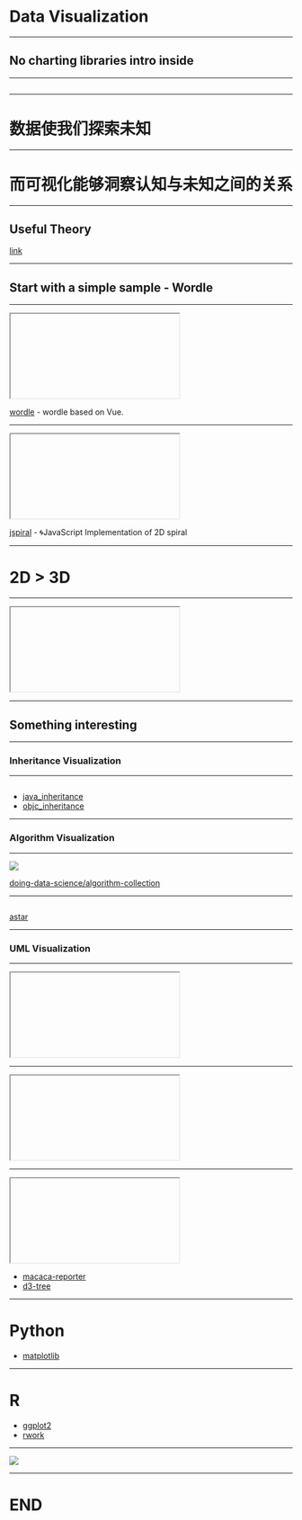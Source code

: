 # Data Visualization

- - -

## No charting libraries intro inside

- - -

<img data-src="https://wx1.sinaimg.cn/large/6d308bd9gy1fn4u7o5xd1j205k05k0si.jpg" style="width: 260px;" />

- - -

# 数据使我们探索未知

- - -

# 而可视化能够洞察认知与未知之间的关系

- - -

## Useful Theory

[link](https://antv.alipay.com/zh-cn/vis/index.html)

- - -

## Start with a simple sample - Wordle

- - -

<iframe data-src="https://xudafeng.github.io/wordle"></iframe>

[wordle](https://github.com/xudafeng/wordle) - wordle based on Vue.

- - -

<iframe data-src="https://xudafeng.github.io/jspiral"></iframe>

[jspiral](https://github.com/xudafeng/jspiral) - 🌀JavaScript Implementation of 2D spiral

- - -

# 2D > 3D

- - -

<iframe data-src="https://xudafeng.github.io/wordle/3d"></iframe>

- - -

## Something interesting

- - -

### Inheritance Visualization

- - -

<img data-src="https://ww2.sinaimg.cn/large/6d308bd9gw1f0c1u7y1tbj21eq12ctt0.jpg" style="width: 600px" />

- [java_inheritance](https://github.com/doing-data-science/java_inheritance)
- [objc_inheritance](https://github.com/doing-data-science/objc_inheritance)

- - -

### Algorithm Visualization

- - -

![](http://ww1.sinaimg.cn/large/6d308bd9gw1fauyb4ybb7g20x40k0e84.gif)

[doing-data-science/algorithm-collection](https://github.com/doing-data-science/algorithm-collection)

- - -

<img data-src="http://ww4.sinaimg.cn/large/6d308bd9gw1fauyb66cehg20jo0k0qv8.gif" style="width: 600px;"/>

[astar](https://pillowjs.github.io/pillow-sample/astar/)

- - -

### UML Visualization

- - -

<iframe data-src="https://xudafeng.github.io/umlplot/plantuml.html"></iframe>

- - -

<iframe data-src="https://xudafeng.github.io/umlplot/mermaid.html"></iframe>

- - -

<iframe data-src="https://zhuyali.github.io/d3-tree"></iframe>

- [macaca-reporter](//github.com/macacajs/macaca-reporter)
- [d3-tree](//github.com/zhuyali/d3-tree)

- - -

# Python

- [matplotlib](https://github.com/matplotlib/matplotlib)

- - -

# R

- [ggplot2](https://github.com/tidyverse/ggplot2)
- [rwork](https://github.com/xudafeng/rwork)

- - -

![](https://wx3.sinaimg.cn/large/6d308bd9gy1fn4ucndp4gj20dw09vdfv.jpg)

- - -

# END
